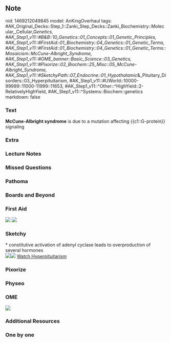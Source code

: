 ## Note
nid: 1469212049845
model: AnKingOverhaul
tags: #AK_Original_Decks::Step_1::Zanki_Step_Decks::Zanki_Biochemistry::Molecular,_Cellular,_Genetics, #AK_Step1_v11::#B&B::10_Genetics::01_Concepts::01_Genetic_Principles, #AK_Step1_v11::#FirstAid::01_Biochemistry::04_Genetics::01_Genetic_Terms, #AK_Step1_v11::#FirstAid::01_Biochemistry::04_Genetics::01_Genetic_Terms::Mosaicism::McCune-Albright_Syndrome, #AK_Step1_v11::#OME_banner::Basic_Science::03_Genetics, #AK_Step1_v11::#Pixorize::02_Biochem::25_Misc::05_McCune-Albright_Syndrome, #AK_Step1_v11::#SketchyPath::07_Endocrine::01_Hypothalamic_&_Pituitary_Disorders::03_Hyperpituitarism, #AK_Step1_v11::#UWorld::10000-99999::11000-11999::11653, #AK_Step1_v11::^Other::^HighYield::2-RelativelyHighYield, #AK_Step1_v11::^Systems::Biochem::genetics
markdown: false

### Text
<div>
  <div>
    <div>
      <b>McCune-Albright syndrome</b> is due to a mutation
      affecting {{c1::G-protein}} signaling
    </div>
  </div>
</div>

### Extra


### Lecture Notes


### Missed Questions


### Pathoma


### Boards and Beyond


### First Aid
<img src="tmp5SPRJp.png"> <img src="tmpleGToH.png">

### Sketchy
<div>
  * constitutive activation of adenyl cyclase leads to
  overproduction of several hormones
</div><img src="Screen%20Shot%202020-03-20%20at%202.35.43%20PM.JPG"
class="resizer"><img src="Zoverall%20picture%20(111).JPG" class=
"resizer"> <a href=
"https://dashboard.sketchy.com/study/medical/courses/medical-pathophysiology/units/medical-pathophysiology-endocrine/videos/medical-pathophysiology-endocrine-hypothalamic-and-pituitary-disorders-hyperpituitarism?utm_source=anki&utm_medium=partnership&utm_campaign=february_update&utm_content=medical">
Watch Hyperpituitarism</a>

### Pixorize


### Physeo


### OME
<div class="ome-widget">
  <a href="https://onlinemeded.org/spa/genetics?ref=anki"><img src=
  "_OME_AnkiFlashcards_Topic_4.png"></a>
</div>

### Additional Resources


### One by one

